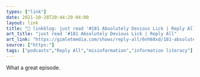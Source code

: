 ```yaml
---
types: ["link"]
date: 2021-10-28T20:44:29-04:00
layout: link
title: "🔗 linkblog: just read '#181 Absolutely Devious Lick | Reply All'"
art_title: "just read '#181 Absolutely Devious Lick | Reply All"
art_link: "https://gimletmedia.com/shows/reply-all/6nh68xd/181-absolutely-devious-lick"
source: ["https:"]
tags: ["podcasts","Reply All","misinformation","information literacy"]
---
```

What a great episode.
